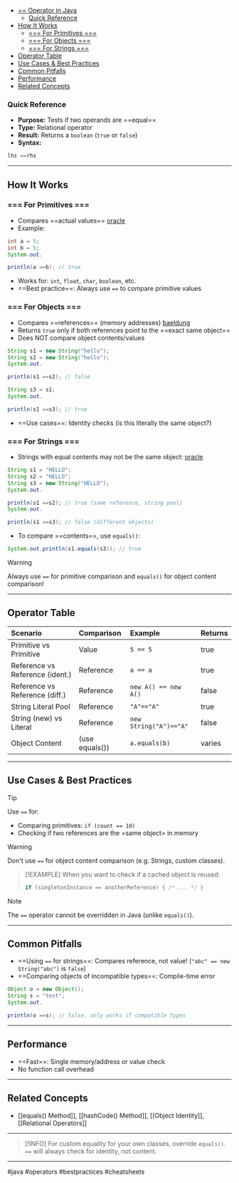 
<!-- TOC -->


- [== Operator in Java](#-operator-in-java)
	- [Quick Reference](#quick-reference)
- [How It Works](#how-it-works)
	- [=== For Primitives ===](#-for-primitives-)
	- [=== For Objects ===](#-for-objects-)
	- [=== For Strings ===](#-for-strings-)
- [Operator Table](#operator-table)
- [Use Cases & Best Practices](#use-cases--best-practices)
- [Common Pitfalls](#common-pitfalls)
- [Performance](#performance)
- [Related Concepts](#related-concepts)


<!-- TOC -->

### Quick Reference


- **Purpose:** Tests if two operands are ==equal==
- **Type:** Relational operator
- **Result:** Returns a `boolean` (`true` or `false`)
- **Syntax:**


```java
lhs ==rhs
```


______________________________________________________________________

## How It Works

### === For Primitives ===


- Compares ==actual values== [oracle](https://docs.oracle.com/javase/tutorial/java/nutsandbolts/op2.html)
- Example:


```java
int a = 5;
int b = 5;
System.out.

println(a ==b); // true
```


- Works for: `int`, `float`, `char`, `boolean`, etc.
- ==Best practice==: Always use `==` to compare primitive values


### === For Objects ===


- Compares ==references== (memory addresses) [baeldung](https://www.baeldung.com/java-equals-method-operator-difference)
- Returns `true` only if both references point to the ==exact same object==
- Does NOT compare object contents/values


```java
String s1 = new String("hello");
String s2 = new String("hello");
System.out.

println(s1 ==s2); // false

String s3 = s1;
System.out.

println(s1 ==s3); // true
```


- ==Use cases==: Identity checks (is this literally the same object?)


### === For Strings ===


- Strings with equal contents may not be the same
  object: [oracle](https://docs.oracle.com/javase/tutorial/java/nutsandbolts/op2.html)


```java
String s1 = "HELLO";
String s2 = "HELLO";
String s3 = new String("HELLO");
System.out.

println(s1 ==s2); // true (same reference, string pool)
System.out.

println(s1 ==s3); // false (different objects)
```


- To compare ==contents==, use `equals()`:


```java
System.out.println(s1.equals(s3)); // true
```


> [!WARNING]
> Always use `==` for primitive comparison and `equals()` for object content comparison!

______________________________________________________________________

## Operator Table


| Scenario                        | Comparison     | Example                | Returns |
|:--------------------------------|:---------------|:-----------------------|:--------|
| Primitive vs Primitive          | Value          | `5 == 5`               | true    |
| Reference vs Reference (ident.) | Reference      | `a == a`               | true    |
| Reference vs Reference (diff.)  | Reference      | `new A() == new A()`   | false   |
| String Literal Pool             | Reference      | `"A"=="A"`             | true    |
| String (new) vs Literal         | Reference      | `new String("A")=="A"` | false   |
| Object Content                  | (use equals()) | `a.equals(b)`          | varies  |


______________________________________________________________________

## Use Cases & Best Practices

> [!TIP]
> Use `==` for:
>
> - Comparing primitives: `if (count == 10)`
> - Checking if two references are the =same object= in memory

> [!WARNING]
> Don't use `==` for object content comparison (e.g. Strings, custom classes).

> [!EXAMPLE]
> When you want to check if a cached object is reused:
>
> ```java
> if (singletonInstance == anotherReference) { /* ... */ }
> ```

> [!NOTE]
> The `==` operator cannot be overridden in Java (unlike `equals()`).

______________________________________________________________________

## Common Pitfalls


- ==Using `==` for strings==: Compares reference, not value! (`"abc" == new String("abc")` is `false`)
- ==Comparing objects of incompatible types==: Compile-time error


```java
Object o = new Object();
String s = "test";
System.out.

println(o ==s); // false, only works if compatible types
```


______________________________________________________________________

## Performance


- ==Fast==: Single memory/address or value check
- No function call overhead


______________________________________________________________________

## Related Concepts


- \[[equals() Method]\], \[[hashCode() Method]\], \[[Object Identity]\], \[[Relational Operators]\]


______________________________________________________________________

> [!INFO]
> For custom equality for your own classes, override `equals()`. `==` will always check for identity, not content.

______________________________________________________________________

#java #operators #bestpractices #cheatsheets
